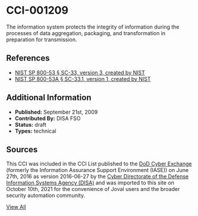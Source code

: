 # CCI-001209

The information system protects the integrity of information during the processes of data aggregation, packaging, and transformation in preparation for transmission.

## References ##

* [NIST SP 800-53 § SC-33, version 3, created by NIST](http://csrc.nist.gov/publications/PubsSPs.html)
* [NIST SP 800-53A § SC-33.1, version 1, created by NIST](http://csrc.nist.gov/publications/PubsSPs.html)


## Additional Information ##

* **Published:** September 21st, 2009
* **Contributed By:** DISA FSO
* **Status:** draft
* **Types:** technical

## Sources ##

This CCI was included in the CCI List published to the [DoD Cyber Exchange](https://public.cyber.mil/stigs/cci/)
(formerly the Information Assurance Support Environment (IASE)) on June 27th, 2016 as version
2016-06-27 by the [Cyber Directorate of the Defense Information Systems Agency (DISA)](https://public.cyber.mil/about-cyber/)
and was imported to this site on October 10th, 2021 for the convenience of Joval users and the broader
security automation community.

[View All](../README.md)
